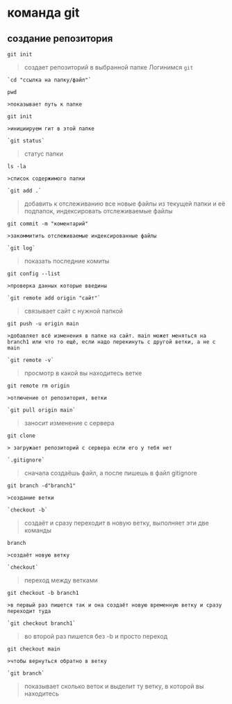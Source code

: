 # команда git
## создание репозитория 
`git init`
>создает репозиторий в выбранной папке
>Логинимся 
`git` 
```
`cd "ссылка на папку/файл"`
```
`pwd`
```
>показывает путь к папке
```
`git init`
```
>инициируем гит в этой папке

`git status`
```
>статус папки

`ls -la`
```
>cписок содержимого папки

`git add .`
```
>добавить к отслеживанию все новые файлы из текущей папки и её подпапок, индексировать отслеживаемые файлы

`git commit -m "коментарий"`
```
>закоммитить отслеживаемые индексированные файлы 

`git log`
```
>показать последние комиты

`git config --list`
```
>проверка данных которые введины 

`git remote add origin "сайт"` 
```
>связывает сайт с нужной папкой

`git push -u origin main`
```
>добавляет всё изменения в папке на сайт. main может меняться на branch1 или что то ещё, если надо перекинуть с другой ветки, а не с main

`git remote -v`
```
>просмотр в какой вы находитесь ветке

`git remote rm origin`
```
>отлючение от репозитория, ветки

`git pull origin main`
```
>заносит изменение с сервера

`git clone`
```
> загружает репозиторий с сервера если его у тебя нет

`.gitignore` 
```
>сначала создаёшь файл, а после пишешь в файл gitignore

`git branch -d"branch1"`
```
>создание ветки

`checkout -b`
```
>создаёт и сразу переходит в новую ветку, выполняет эти две команды

`branch`
```
>создаёт новую ветку

`checkout`
```
>переход между ветками

`git checkout -b branch1`
```
>в первый раз пишется так и она создаёт новую временную ветку и сразу переходит туда

`git checkout branch1`
```
>во второй раз пишется без -b и просто переход

`git checkout main`
```
>чтобы вернуться обратно в ветку

`git branch`
```
>показывает сколько веток и выделит ту ветку, в которой вы находитесь

